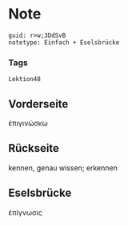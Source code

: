 # Note
```
guid: r>w;3DdSvB
notetype: Einfach + Eselsbrücke
```

### Tags
```
Lektion48
```

## Vorderseite
ἐπιγινώσκω

## Rückseite
kennen, genau wissen;
erkennen

## Eselsbrücke
ἐπίγνωσις
